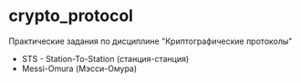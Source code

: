 # crypto_protocol
Практические задания по дисциплине "Криптографические протоколы"

- STS - Station-To-Station (станция-станция)
- Messi-Omura (Мэсси-Омура)

